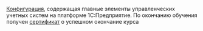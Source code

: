 [Конфигурация](DiplomWork.dt), содержащая главные элементы управленческих учетных систем на платформе 1С:Предприятие.
По окончанию обучения получен [сертификат](Sertificat.jpg) о успешном окончание курса
